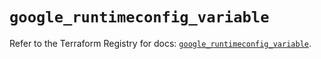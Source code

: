 # `google_runtimeconfig_variable`

Refer to the Terraform Registry for docs: [`google_runtimeconfig_variable`](https://registry.terraform.io/providers/hashicorp/google-beta/5.29.1/docs/resources/google_runtimeconfig_variable).
